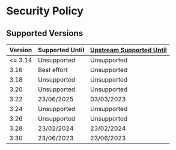# Security Policy

## Supported Versions

| Version | Supported Until | [Upstream Supported Until](https://www.qgis.org/en/site/getinvolved/development/roadmap.html#release-schedule) |
| ------- | --------------- | -------------------------------------------------------------------------------------------------------------- |
| <= 3.14 | Unsupported     | Unsupported                                                                                                    |
| 3.16    | Best effort     | Unsupported                                                                                                    |
| 3.18    | Unsupported     | Unsupported                                                                                                    |
| 3.20    | Unsupported     | Unsupported                                                                                                    |
| 3.22    | 23/06/2025      | 03/03/2023                                                                                                     |
| 3.24    | Unsupported     | Unsupported                                                                                                    |
| 3.26    | Unsupported     | Unsupported                                                                                                    |
| 3.28    | 23/02/2024      | 23/02/2024                                                                                                     |
| 3.30    | 23/06/2023      | 23/06/2023                                                                                                     |
